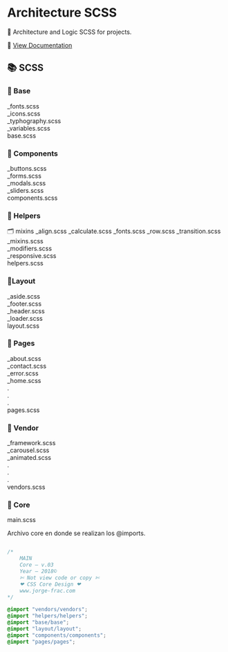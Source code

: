 # Architecture SCSS

📐 Architecture and Logic SCSS for projects.

📌 [View Documentation](https://nopal-horse-studio.github.io/architecture-sass/)

## 📚 SCSS

### 📁 Base
_fonts.scss <br/>
_icons.scss<br/>
_typhography.scss <br/>
_variables.scss <br/>
base.scss


### 📁 Components
_buttons.scss <br/>
_forms.scss <br/>
_modals.scss <br/>
_sliders.scss <br/>
components.scss


### 📁 Helpers
🗂 mixins
	_align.scss
	_calculate.scss
	_fonts.scss
	_row.scss
	_transition.scss
_mixins.scss <br/>
_modifiers.scss <br/>
_responsive.scss <br/>
helpers.scss

### 📁Layout
_aside.scss <br/>
_footer.scss <br/>
_header.scss <br/>
_loader.scss <br/>
layout.scss

### 📁 Pages
_about.scss <br/>
_contact.scss <br/>
_error.scss <br/>
_home.scss <br/>
. <br/>
. <br/>
. <br/>
pages.scss


### 📁 Vendor
_framework.scss <br/>
_carousel.scss <br/>
_animated.scss <br/>
. <br/>
. <br/>
. <br/>
vendors.scss

### 🔵 Core
main.scss

Archivo core en donde se realizan los @imports.
```scss

/*
	MAIN
	Core — v.03
	Year — 2018©
	✄ Not view code or copy ✄
	❤ CSS Core Design ❤
	www.jorge-frac.com
*/

@import "vendors/vendors";
@import "helpers/helpers";
@import "base/base";
@import "layout/layout";
@import "components/components";
@import "pages/pages";

```





